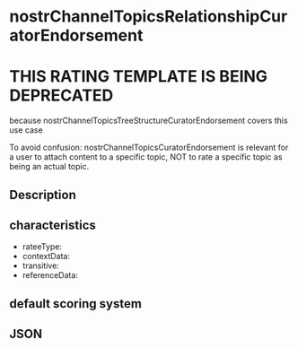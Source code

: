 nostrChannelTopicsRelationshipCuratorEndorsement
=====

# THIS RATING TEMPLATE IS BEING DEPRECATED

because nostrChannelTopicsTreeStructureCuratorEndorsement covers this use case

To avoid confusion: nostrChannelTopicsCuratorEndorsement is relevant for a user to attach content to a specific topic, NOT to rate a specific topic as being an actual topic.

## Description

## characteristics 
- rateeType: 
- contextData: 
- transitive:
- referenceData:


## default scoring system 

## JSON

```json

```

